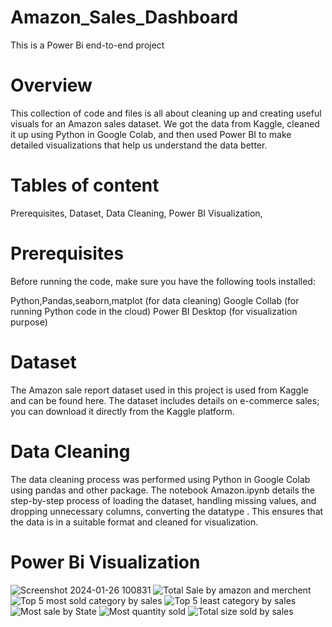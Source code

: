 # Amazon_Sales_Dashboard
This is a Power Bi end-to-end project
# Overview
This collection of code and files is all about cleaning up and creating useful visuals for an Amazon sales dataset. We got the data from Kaggle, cleaned it up using Python in Google Colab, and then used Power BI to make detailed visualizations that help us understand the data better.
# Tables of content
Prerequisites,
Dataset,
Data Cleaning,
Power BI Visualization,
# Prerequisites
Before running the code, make sure you have the following tools installed:

Python,Pandas,seaborn,matplot (for data cleaning) 
Google Collab (for running Python code in the cloud)
Power BI Desktop (for visualization purpose)

# Dataset
The Amazon sale report dataset used in this project is used from Kaggle and can be found here. The dataset includes details on e-commerce sales; you can download it directly from the Kaggle platform.

# Data Cleaning
The data cleaning process was performed using Python in Google Colab using pandas and other package. The notebook Amazon.ipynb details the step-by-step process of loading the dataset, handling missing values, and dropping unnecessary columns, converting the datatype . This ensures that the data is in a suitable format and cleaned for visualization.
# Power Bi Visualization
![Screenshot 2024-01-26 100831](https://github.com/SakaataGintoki/Amazon_Sales_Dashboard/assets/107795560/bfdc4a9a-a38d-4fd2-9f73-e078733496ab)
![Total Sale by amazon and merchent](https://github.com/SakaataGintoki/Amazon_Sales_Dashboard/assets/107795560/c3dc8075-5b16-44fd-a4c1-53e0c43f1d1a)
![Top 5 most sold category by sales](https://github.com/SakaataGintoki/Amazon_Sales_Dashboard/assets/107795560/193045ea-08c5-4274-81fc-96ec079d44d0)
![Top 5 least category by sales](https://github.com/SakaataGintoki/Amazon_Sales_Dashboard/assets/107795560/9ba5c259-a225-4025-9d01-1d9debd694cf)
![Most sale by State](https://github.com/SakaataGintoki/Amazon_Sales_Dashboard/assets/107795560/240a2a77-4286-415d-aaf4-98a8dfa9d181)
![Most quantity sold](https://github.com/SakaataGintoki/Amazon_Sales_Dashboard/assets/107795560/10252bde-5cd1-42c0-ab61-38a74564c6f2)
![Total size sold by sales](https://github.com/SakaataGintoki/Amazon_Sales_Dashboard/assets/107795560/d8bfe3c8-3d15-4aa5-81d6-ce45e68fec68)




